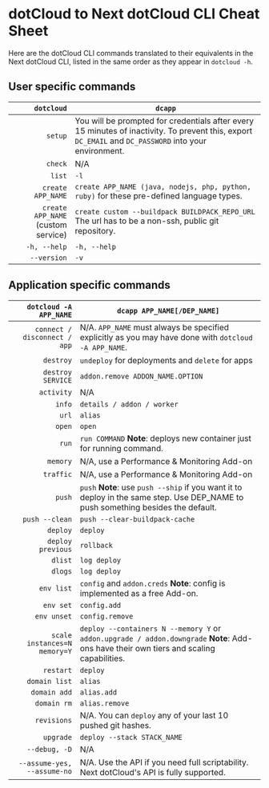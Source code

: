 # dotCloud to Next dotCloud CLI Cheat Sheet

Here are the dotCloud CLI commands translated to their equivalents in
the Next dotCloud CLI, listed in the same order as they appear in
`dotcloud -h`.

## User specific commands

`dotcloud`| `dcapp`
---------------------:|-------------------------------
`setup` | You will be prompted for credentials after every 15 minutes of inactivity. To prevent this, export `DC_EMAIL` and `DC_PASSWORD` into your environment.
`check` | N/A
`list` | `-l`
`create APP_NAME` | `create APP_NAME (java, nodejs, php, python, ruby)` for these pre-defined language types.
`create APP_NAME` (custom service) | `create custom --buildpack BUILDPACK_REPO_URL` The url has to be a non-ssh, public git repository.
`-h, --help` | `-h, --help`
`--version` | `-v`

## Application specific commands

`dotcloud -A APP_NAME`| `dcapp APP_NAME[/DEP_NAME]`
---------------------:|-------------------------------
`connect / disconnect / app` | N/A. `APP_NAME` must always be specified explicitly as you may have done with `dotcloud -A APP_NAME`.
`destroy` | `undeploy` for deployments and `delete` for apps
`destroy SERVICE` | `addon.remove ADDON_NAME.OPTION`
`activity` | N/A
`info` | `details / addon / worker`
`url` | `alias`
`open` | `open`
`run` | `run COMMAND` **Note**: deploys new container just for running command.
`memory` | N/A, use a Performance & Monitoring Add-on
`traffic` | N/A, use a Performance & Monitoring Add-on
`push` | `push` **Note**: use `push --ship` if you want it to deploy in the same step. Use DEP_NAME to push something besides the default.
`push --clean` | `push --clear-buildpack-cache`
`deploy` | `deploy`
`deploy previous` | `rollback`
`dlist` | `log deploy`
`dlogs` | `log deploy`
`env list` | `config` and `addon.creds` **Note**: config is implemented as a free Add-on.
`env set` | `config.add`
`env unset` | `config.remove`
`scale instances=N memory=Y` | `deploy --containers N --memory Y` or `addon.upgrade / addon.downgrade` **Note**: Add-ons have their own tiers and scaling capabilities.
`restart` | `deploy`
`domain list` | `alias`
`domain add` | `alias.add`
`domain rm` | `alias.remove`
`revisions` | N/A. You can `deploy` any of your last 10 pushed git hashes.
`upgrade` | `deploy --stack STACK_NAME`
`--debug, -D` | N/A
`--assume-yes, --assume-no` | N/A. Use the API if you need full scriptability. Next dotCloud's API is fully supported.
